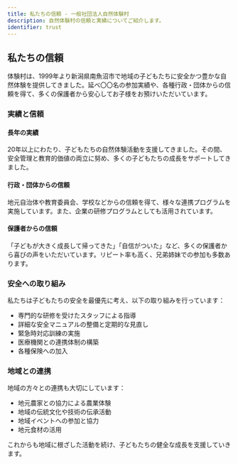 ```yaml
---
title: 私たちの信頼 - 一般社団法人自然体験村
description: 自然体験村の信頼と実績についてご紹介します。
identifier: trust
---
```


## 私たちの信頼

体験村は、1999年より新潟県南魚沼市で地域の子どもたちに安全かつ豊かな自然体験を提供してきました。延べ〇〇名の参加実績や、各種行政・団体からの信頼を得て、多くの保護者から安心してお子様をお預けいただいています。

### 実績と信頼

#### 長年の実績
20年以上にわたり、子どもたちの自然体験活動を支援してきました。その間、安全管理と教育的価値の両立に努め、多くの子どもたちの成長をサポートしてきました。

#### 行政・団体からの信頼
地元自治体や教育委員会、学校などからの信頼を得て、様々な連携プログラムを実施しています。また、企業の研修プログラムとしても活用されています。

#### 保護者からの信頼
「子どもが大きく成長して帰ってきた」「自信がついた」など、多くの保護者から喜びの声をいただいています。リピート率も高く、兄弟姉妹での参加も多数あります。

### 安全への取り組み

私たちは子どもたちの安全を最優先に考え、以下の取り組みを行っています：

- 専門的な研修を受けたスタッフによる指導
- 詳細な安全マニュアルの整備と定期的な見直し
- 緊急時対応訓練の実施
- 医療機関との連携体制の構築
- 各種保険への加入

### 地域との連携

地域の方々との連携も大切にしています：

- 地元農家との協力による農業体験
- 地域の伝統文化や技術の伝承活動
- 地域イベントへの参加と協力
- 地元食材の活用

これからも地域に根ざした活動を続け、子どもたちの健全な成長を支援していきます。
